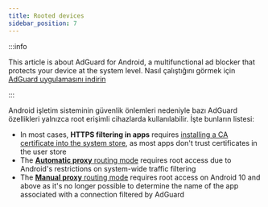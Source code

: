 ```yaml
---
title: Rooted devices
sidebar_position: 7
---
```


:::info

This article is about AdGuard for Android, a multifunctional ad blocker that protects your device at the system level. Nasıl çalıştığını görmek için [AdGuard uygulamasını indirin](https://agrd.io/download-kb-adblock)

:::

Android işletim sisteminin güvenlik önlemleri nedeniyle bazı AdGuard özellikleri yalnızca root erişimli cihazlarda kullanılabilir. İşte bunların listesi:

- In most cases, **HTTPS filtering in apps** requires [installing a CA certificate into the system store](/adguard-for-android/features/settings#security-certificates), as most apps don't trust certificates in the user store
- The [**Automatic proxy** routing mode](/adguard-for-android/features/settings#routing-mode) requires root access due to Android's restrictions on system-wide traffic filtering
- The [**Manual proxy** routing mode](/adguard-for-android/features/settings#routing-mode) requires root access on Android 10 and above as it's no longer possible to determine the name of the app associated with a connection filtered by AdGuard
